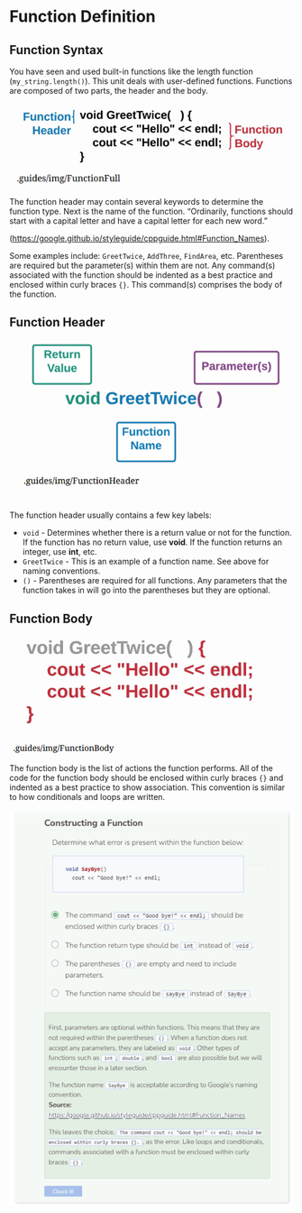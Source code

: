 # Function Definition
## Function Syntax
You have seen and used built-in functions like the length function (`my_string.length()`). This unit deals with user-defined functions. Functions are composed of two parts, the header and the body.

![Function](_assets/function.png)

The function header may contain several keywords to determine the function type. Next is the name of the function. “Ordinarily, functions should start with a capital letter and have a capital letter for each new word.”

(https://google.github.io/styleguide/cppguide.html#Function_Names). 

Some examples include: `GreetTwice`, `AddThree`, `FindArea`, etc. Parentheses are required but the parameter(s) within them are not. Any command(s) associated with the function should be indented as a best practice and enclosed within curly braces `{}`. This command(s) comprises the body of the function.

## Function Header

![Function header](_assets/functionHeader.png)

The function header usually contains a few key labels:
- `void` - Determines whether there is a return value or not for the function. If the function has no return value, use **void**. If the function returns an integer, use **int**, etc.
- `GreetTwice` - This is an example of a function name. See above for naming conventions.
- `()` - Parentheses are required for all functions. Any parameters that the function takes in will go into the parentheses but they are optional.

## Function Body

![Function body](_assets/functionBody.png)

The function body is the list of actions the function performs. All of the code for the function body should be enclosed within curly braces `{}` and indented as a best practice to show association. This convention is similar to how conditionals and loops are written.

![Question 1](_assets/Q1.png)